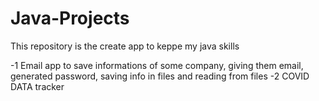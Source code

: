 # Java-Projects
This repository is the create app to keppe my java skills

-1 Email app to save informations of some company, giving them email, generated password, saving info in files and reading from files
-2 COVID DATA tracker
